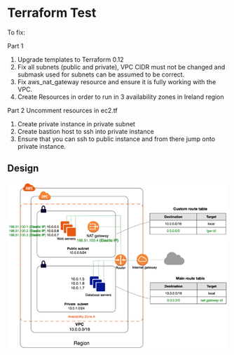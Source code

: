 # Terraform Test

To fix:

Part 1
1. Upgrade templates to Terraform 0.12
2. Fix all subnets (public and private), VPC CIDR must not be changed and submask used for subnets can be assumed to be correct.
3. Fix aws_nat_gateway resource and ensure it is fully working with the VPC.
4. Create Resources in order to run in 3 availability zones in Ireland region 

Part 2
Uncomment resources in ec2.tf
1. Create private instance in private subnet
2. Create bastion host to ssh into private instance
3. Ensure that you can ssh to public instance and from there jump onto private instance.

## Design

![Architecture](nat-gateway-diagram.png)